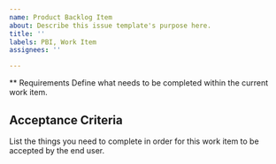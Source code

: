 ```yaml
---
name: Product Backlog Item
about: Describe this issue template's purpose here.
title: ''
labels: PBI, Work Item
assignees: ''

---
```


** Requirements
Define what needs to be completed within the current work item.

## Acceptance Criteria
List the things you need to complete in order for this work item to be accepted by the end user.
